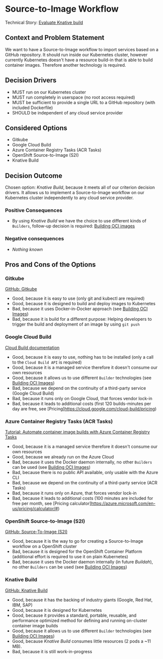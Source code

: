 # Source-to-Image Workflow

Technical Story: [Evaluate Knative build](https://github.com/UST-MICO/mico/issues/49)

## Context and Problem Statement

We want to have a Source-to-Image workflow to import services based on a GitHub repository. It should run inside our Kubernetes cluster, however currently Kubernetes doesn't have a resource build-in that is able to build container images. Therefore another technology is required.

## Decision Drivers

* MUST run on our Kubernetes cluster
* MUST run completely in userspace (no root access required)
* MUST be sufficient to provide a single URL to a GitHub repository (with included Dockerfile)
* SHOULD be independent of any cloud service provider

## Considered Options

* Gitkube
* Google Cloud Build
* Azure Container Registry Tasks (ACR Tasks)
* OpenShift Source-to-Image (S2I)
* Knative Build

## Decision Outcome

Chosen option: *Knative Build*, because it meets all of our criterion decision drivers. It allows us to implement a Source-to-Image workflow on our Kubernetes cluster independently to any cloud service provider.

### Positive Consequences

* By using *Knative Build* we have the choice to use different kinds of `Builders`, follow-up decision is required: [Building OCI images](./0015-building-oci-images.md)

### Negative consequences

* *Nothing known*

## Pros and Cons of the Options

### Gitkube

[GitHub: Gitkube](https://github.com/hasura/gitkube)

* Good, because it is easy to use (only git and kubectl are required)
* Good, because it is designed to build and deploy images to Kubernetes
* Bad, because it uses Docker-in-Docker approach (see [Building OCI Images](./0015-building-oci-images.md))
* Bad, because it is build for a different purpose: Helping developers to trigger the build and deployment of an image by using `git push`

### Google Cloud Build

[Cloud Build documentation](https://cloud.google.com/cloud-build/docs/)

* Good, because it is easy to use, nothing has to be installed (only a call to the `Cloud Build API` is required)
* Good, because it is a managed service therefore it doesn't consume our own resources
* Good, because it allows us to use different `Builder` technologies (see [Building OCI Images](./0015-building-oci-images.md))
* Bad, because we depend on the continuity of a third-party service (Google Cloud Build)
* Bad, because it runs only on Google Cloud, that forces vendor lock-in
* Bad, because it leads to additional costs (first 120 builds-minutes per day are free, see [Pricing]https://cloud.google.com/cloud-build/pricing)

### Azure Container Registry Tasks (ACR Tasks)

[Tutorial: Automate container image builds with Azure Container Registry Tasks](https://docs.microsoft.com/en-us/azure/container-registry/container-registry-tutorial-build-task)

* Good, because it is a managed service therefore it doesn't consume our own resources
* Good, because we already run on the Azure Cloud
* Bad, because it uses the Docker daemon internally, no other `Builders` can be used (see [Building OCI Images](./0015-building-oci-images.md))
* Bad, because there is no public API available, only usable with the Azure CLI 
* Bad, because we depend on the continuity of a third-party service (ACR Tasks)
* Bad, because it runs only on Azure, that forces vendor lock-in
* Bad, because it leads to additional costs (100 minutes are included for free per month, see [Pricing calculator]https://azure.microsoft.com/en-us/pricing/calculator/#)

### OpenShift Source-to-Image (S2I)

[GitHub: Source-To-Image (S2I)](https://github.com/openshift/source-to-image)

* Good, because it is the way to go for creating a Source-to-Image workflow on a OpenShift cluster
* Bad, because it is designed for the OpenShift Container Platform (additional effort is required to use it on plain Kubernetes)
* Bad, because it uses the Docker daemon internally (in future *Buildah*), no other `Builders` can be used (see [Building OCI Images](./0015-building-oci-images.md))

### Knative Build

[GitHub: Knative Build](https://github.com/knative/build)

* Good, because it has the backing of industry giants (Google, Red Hat, IBM, SAP)
* Good, because it is designed for Kubernetes
* Good, because it provides a standard, portable, reusable, and performance optimized method for defining and running on-cluster container image builds
* Good, because it allows us to use different `Builder` technologies (see [Building OCI Images](./0015-building-oci-images.md))
* Good, because *Knative Build* consumes little resources (2 pods a ~11 MB). 
* Bad, because it is still work-in-progress
